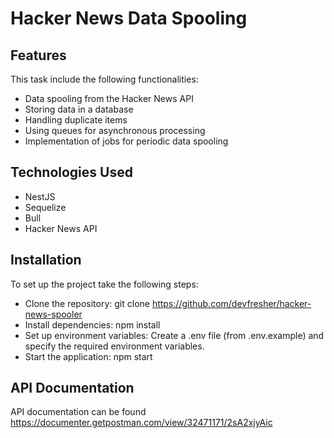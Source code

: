 # Hacker News Data Spooling

## Features

This task include the following functionalities:

- Data spooling from the Hacker News API
- Storing data in a database
- Handling duplicate items
- Using queues for asynchronous processing
- Implementation of jobs for periodic data spooling

## Technologies Used

- NestJS
- Sequelize
- Bull
- Hacker News API

## Installation

To set up the project take the following steps:

- Clone the repository: git clone <https://github.com/devfresher/hacker-news-spooler>
- Install dependencies: npm install
- Set up environment variables: Create a .env file (from .env.example) and specify the required environment variables.
- Start the application: npm start

## API Documentation

API documentation can be found <https://documenter.getpostman.com/view/32471171/2sA2xjyAic>
